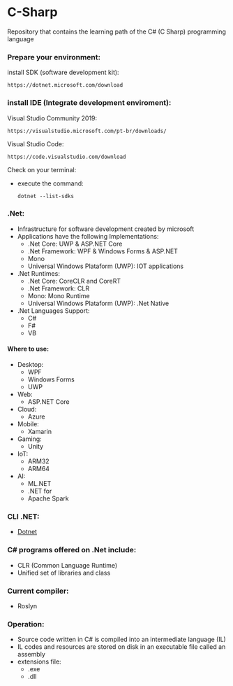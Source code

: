 # C-Sharp
Repository that contains the learning path of the C# (C Sharp) programming language 

### Prepare your environment:
install SDK (software development kit):

    https://dotnet.microsoft.com/download

### install IDE (Integrate development enviroment):

Visual Studio Community 2019:
    
    https://visualstudio.microsoft.com/pt-br/downloads/

Visual Studio Code:

    https://code.visualstudio.com/download

Check on your terminal:
- execute the command: 

      dotnet --list-sdks

### .Net:
- Infrastructure for software development created by microsoft
- Applications have the following Implementations:
    - .Net Core: UWP & ASP.NET Core
    - .Net Framework: WPF & Windows Forms & ASP.NET
    - Mono
    - Universal Windows Plataform (UWP): IOT applications
- .Net Runtimes:
    - .Net Core: CoreCLR and CoreRT
    - .Net Framework: CLR
    - Mono: Mono Runtime
    - Universal Windows Plataform (UWP): .Net Native
- .Net Languages Support:
    - C#
    - F#
    - VB

#### Where to use:
- Desktop:
    - WPF
    - Windows Forms
    - UWP
- Web:
    - ASP.NET Core
- Cloud:
    - Azure
- Mobile:
    - Xamarin
- Gaming:
    - Unity
- IoT:
    - ARM32
    - ARM64
- AI:
    - ML.NET
    - .NET for
    - Apache Spark

### CLI .NET:
- [Dotnet](/cli-dotnet.md)

### C# programs offered on .Net include:
- CLR (Common Language Runtime)
- Unified set of libraries and class

### Current compiler:
- Roslyn

### Operation:
- Source code written in C# is compiled into an intermediate language (IL)
- IL codes and resources are stored on disk in an executable file called an assembly
- extensions file: 
    - .exe
    - .dll



